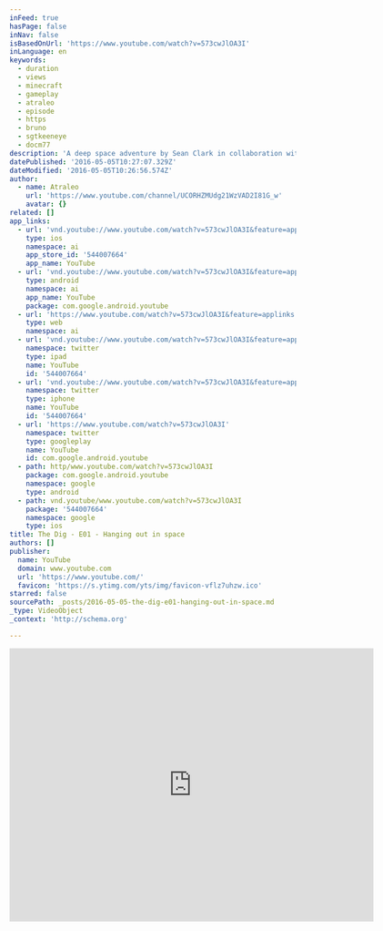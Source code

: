 ```yaml
---
inFeed: true
hasPage: false
inNav: false
isBasedOnUrl: 'https://www.youtube.com/watch?v=573cwJlOA3I'
inLanguage: en
keywords:
  - duration
  - views
  - minecraft
  - gameplay
  - atraleo
  - episode
  - https
  - bruno
  - sgtkeeneye
  - docm77
description: 'A deep space adventure by Sean Clark in collaboration with filmmaker Steven Spielberg. A radio telescope in Borneo detects the approach of a large asteroid on a collision course with Earth; authorities dub it "Attila" after the ancient conqueror Attila the Hun.'
datePublished: '2016-05-05T10:27:07.329Z'
dateModified: '2016-05-05T10:26:56.574Z'
author:
  - name: Atraleo
    url: 'https://www.youtube.com/channel/UCORHZMUdg21WzVAD2I81G_w'
    avatar: {}
related: []
app_links:
  - url: 'vnd.youtube://www.youtube.com/watch?v=573cwJlOA3I&feature=applinks'
    type: ios
    namespace: ai
    app_store_id: '544007664'
    app_name: YouTube
  - url: 'vnd.youtube://www.youtube.com/watch?v=573cwJlOA3I&feature=applinks'
    type: android
    namespace: ai
    app_name: YouTube
    package: com.google.android.youtube
  - url: 'https://www.youtube.com/watch?v=573cwJlOA3I&feature=applinks'
    type: web
    namespace: ai
  - url: 'vnd.youtube://www.youtube.com/watch?v=573cwJlOA3I&feature=applinks'
    namespace: twitter
    type: ipad
    name: YouTube
    id: '544007664'
  - url: 'vnd.youtube://www.youtube.com/watch?v=573cwJlOA3I&feature=applinks'
    namespace: twitter
    type: iphone
    name: YouTube
    id: '544007664'
  - url: 'https://www.youtube.com/watch?v=573cwJlOA3I'
    namespace: twitter
    type: googleplay
    name: YouTube
    id: com.google.android.youtube
  - path: http/www.youtube.com/watch?v=573cwJlOA3I
    package: com.google.android.youtube
    namespace: google
    type: android
  - path: vnd.youtube/www.youtube.com/watch?v=573cwJlOA3I
    package: '544007664'
    namespace: google
    type: ios
title: The Dig - E01 - Hanging out in space
authors: []
publisher:
  name: YouTube
  domain: www.youtube.com
  url: 'https://www.youtube.com/'
  favicon: 'https://s.ytimg.com/yts/img/favicon-vflz7uhzw.ico'
starred: false
sourcePath: _posts/2016-05-05-the-dig-e01-hanging-out-in-space.md
_type: VideoObject
_context: 'http://schema.org'

---
```

<iframe src="https://cdn.embedly.com/widgets/media.html?src=https%3A%2F%2Fwww.youtube.com%2Fembed%2F573cwJlOA3I%3Ffeature%3Doembed&amp;url=https%3A%2F%2Fwww.youtube.com%2Fwatch%3Fv%3D573cwJlOA3I&amp;image=https%3A%2F%2Fi.ytimg.com%2Fvi%2F573cwJlOA3I%2Fhqdefault.jpg&amp;key=b7d04c9b404c499eba89ee7072e1c4f7&amp;type=text%2Fhtml&amp;schema=youtube" width="640" height="480" scrolling="no" frameborder="0" allowfullscreen="" style=""></iframe>